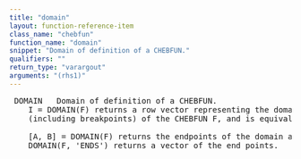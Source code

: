 ```yaml
---
title: "domain"
layout: function-reference-item
class_name: "chebfun"
function_name: "domain"
snippet: "Domain of definition of a CHEBFUN."
qualifiers: ""
return_type: "varargout"
arguments: "(rhs1)"
---
```


<pre class="help-text"> DOMAIN   Domain of definition of a CHEBFUN.
    I = DOMAIN(F) returns a row vector representing the domain of definition
    (including breakpoints) of the CHEBFUN F, and is equivalent to F.domain.
  
    [A, B] = DOMAIN(F) returns the endpoints of the domain as scalars and I =
    DOMAIN(F, 'ENDS') returns a vector of the end points.
</pre>
